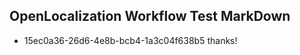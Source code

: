 ## OpenLocalization Workflow Test MarkDown
* 15ec0a36-26d6-4e8b-bcb4-1a3c04f638b5 thanks!

<!--HONumber=Aug16_HO1-->


